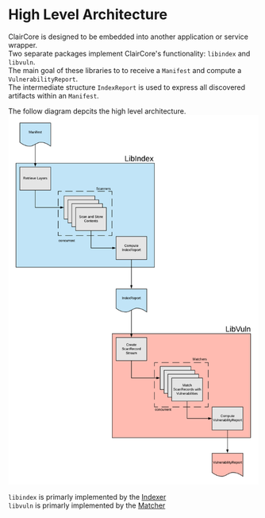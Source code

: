 # High Level Architecture
ClairCore is designed to be embedded into another application or service wrapper.  
Two separate packages implement ClairCore's functionality: `libindex` and `libvuln`.  
The main goal of these libraries to to receive a `Manifest` and compute a `VulnerabilityReport`.  
The intermediate structure `IndexReport` is used to express all discovered artifacts within an `Manifest`.  

The follow diagram depcits the high level architecture.  
![alt text](./highlevel_architecture.png "architecture diagram")  

`libindex` is primarly implemented by the  [Indexer](./docs/indexer.md)  
`libvuln` is primarly implemented by the  [Matcher](./docs/matcher_architecture.md)  
